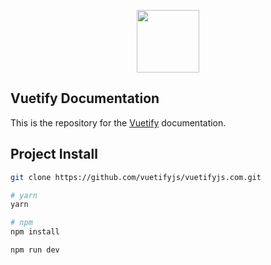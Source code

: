 <p align="center">
  <a href="https://vuetifyjs.com" target="_blank"><img width="100"src="https://vuetifyjs.com/static/doc-images/logo.svg"></a>
</p>

<h2>Vuetify Documentation</h2>
<p>This is the repository for the <a href="https://vuetifyjs.com" target="_blank">Vuetify</a> documentation.</p>

<h2>Project Install</h2>

``` bash
git clone https://github.com/vuetifyjs/vuetifyjs.com.git

# yarn
yarn

# npm
npm install

npm run dev
```